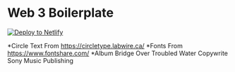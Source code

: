 # Web 3 Boilerplate

<a 
href="https://app.netlify.com/start/deploy?repository=https://github.com/ewuweblab/web-3-boilerplate"><img src="https://www.netlify.com/img/deploy/button.svg" alt="Deploy to Netlify"></a>


*Circle Text From https://circletype.labwire.ca/
*Fonts From https://www.fontshare.com/
*Album Bridge Over Troubled Water Copywrite Sony Music Publishing 